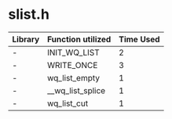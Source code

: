 # slist.h

| Library | Function utilized | Time Used |
| - | - | - |
| - | INIT_WQ_LIST | 2 |
| - | WRITE_ONCE | 3 |
| - | wq_list_empty | 1 |
| - | __wq_list_splice | 1 |
| - | wq_list_cut | 1 |
